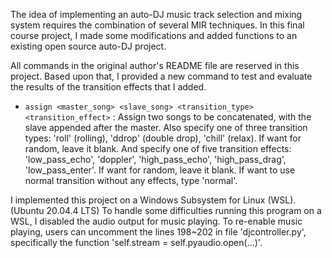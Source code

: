 The idea of implementing an auto-DJ music track selection and mixing system requires the combination of several MIR techniques.
In this final course project, I made some modifications and added functions to an existing open source auto-DJ project.

All commands in the original author's README file are reserved in this project. Based upon that, I provided a new command to test
and evaluate the results of the transition effects that I added.

* `assign <master_song> <slave_song> <transition_type> <transition_effect>` : Assign two songs to be concatenated, with the slave appended after the master.
Also specify one of three transition types: 'roll' (rolling), 'ddrop' (double drop), 'chill' (relax). If want for random, leave it blank.
And specify one of five transition effects: 'low_pass_echo', 'doppler', 'high_pass_echo', 'high_pass_drag', 'low_pass_enter'.
If want for random, leave it blank. If want to use normal transition without any effects, type 'normal'.

I implemented this project on a Windows Subsystem for Linux (WSL). (Ubuntu 20.04.4 LTS)
To handle some difficulties running this program on a WSL, I disabled the audio output for music playing. To re-enable music playing, 
users can uncomment the lines 198~202 in file 'djcontroller.py', specifically the function 'self.stream = self.pyaudio.open(...)'.
